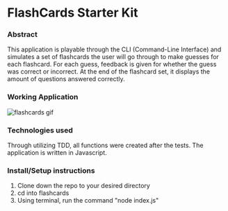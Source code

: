 # FlashCards Starter Kit

### Abstract
This application is playable through the CLI (Command-Line Interface) and simulates a set of flashcards the user will go through to make guesses for each flashcard. For each guess, feedback is given for whether the guess was correct or incorrect. At the end of the flashcard set, it displays the amount of questions answered correctly. 

### Working Application
![flashcards gif](https://media.giphy.com/media/v1.Y2lkPTc5MGI3NjExNnJwZGRoemZlbXZwd2xjNnBhZGlnczFleGZxeDdxMGVvdXE2c2ZtOSZlcD12MV9pbnRlcm5hbF9naWZfYnlfaWQmY3Q9Zw/DUvGpjvLxIScr4I5j0/giphy.gif)

### Technologies used
Through utilizing TDD, all functions were created after the tests. The application is written in Javascript.

### Install/Setup instructions
1. Clone down the repo to your desired directory
2. cd into flashcards
3. Using terminal, run the command "node index.js"

